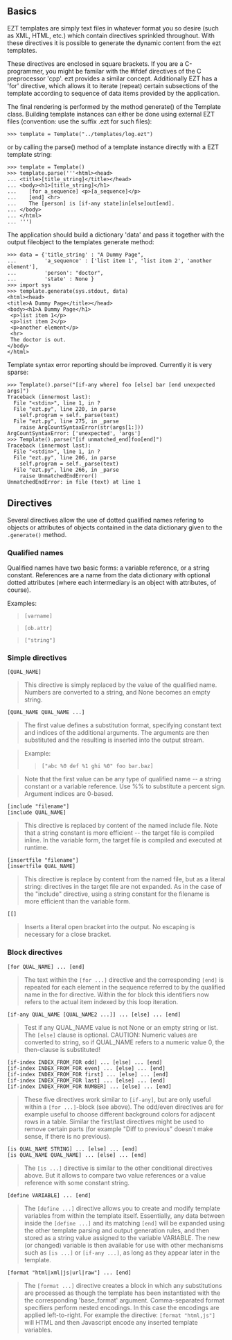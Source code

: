 ## Basics ##

EZT templates are simply text files in whatever format you so desire
(such as XML, HTML, etc.) which contain directives sprinkled
throughout.  With these directives it is possible to generate the
dynamic content from the ezt templates.

These directives are enclosed in square brackets.  If you are a
C-programmer, you might be familar with the #ifdef directives of the C
preprocessor 'cpp'.  ezt provides a similar concept.  Additionally EZT
has a 'for' directive, which allows it to iterate (repeat) certain
subsections of the template according to sequence of data items
provided by the application.

The final rendering is performed by the method generate() of the Template
class.  Building template instances can either be done using external
EZT files (convention: use the suffix .ezt for such files):

```
>>> template = Template("../templates/log.ezt")
```

or by calling the parse() method of a template instance directly with
a EZT template string:

```
>>> template = Template()
>>> template.parse('''<html><head>
... <title>[title_string]</title></head>
... <body><h1>[title_string]</h1>
...    [for a_sequence] <p>[a_sequence]</p>
...    [end] <hr>
...    The [person] is [if-any state]in[else]out[end].
... </body>
... </html>
... ''')
```

The application should build a dictionary 'data' and pass it together
with the output fileobject to the templates generate method:

```
>>> data = {'title_string' : "A Dummy Page",
...         'a_sequence' : ['list item 1', 'list item 2', 'another element'],
...         'person': "doctor",
...         'state' : None }
>>> import sys
>>> template.generate(sys.stdout, data)
<html><head>
<title>A Dummy Page</title></head>
<body><h1>A Dummy Page</h1>
 <p>list item 1</p>
 <p>list item 2</p>
 <p>another element</p>
 <hr>
 The doctor is out.
</body>
</html>
```

Template syntax error reporting should be improved.  Currently it is
very sparse:

```
>>> Template().parse("[if-any where] foo [else] bar [end unexpected args]")
Traceback (innermost last):
  File "<stdin>", line 1, in ?
  File "ezt.py", line 220, in parse
    self.program = self._parse(text)
  File "ezt.py", line 275, in _parse
    raise ArgCountSyntaxError(str(args[1:]))
ArgCountSyntaxError: ['unexpected', 'args']
>>> Template().parse("[if unmatched_end]foo[end]")
Traceback (innermost last):
  File "<stdin>", line 1, in ?
  File "ezt.py", line 206, in parse
    self.program = self._parse(text)
  File "ezt.py", line 266, in _parse
    raise UnmatchedEndError()
UnmatchedEndError: in file (text) at line 1
```

## Directives ##

Several directives allow the use of dotted qualified names refering to objects
or attributes of objects contained in the data dictionary given to the
`.generate()` method.

### Qualified names ###

Qualified names have two basic forms: a variable reference, or a string
constant. References are a name from the data dictionary with optional
dotted attributes (where each intermediary is an object with attributes,
of course).

Examples:

> `[varname]`

> `[ob.attr]`

> `["string"]`

### Simple directives ###

`[QUAL_NAME]`

> This directive is simply replaced by the value of the qualified name.
> Numbers are converted to a string, and None becomes an empty string.

`[QUAL_NAME QUAL_NAME ...]`

> The first value defines a substitution format, specifying constant
> text and indices of the additional arguments. The arguments are then
> substituted and the resulting is inserted into the output stream.

> Example:
> > `["abc %0 def %1 ghi %0" foo bar.baz]`


> Note that the first value can be any type of qualified name -- a string
> constant or a variable reference. Use %% to substitute a percent sign.
> Argument indices are 0-based.

`[include "filename"]`<br />
`[include QUAL_NAME]`

> This directive is replaced by content of the named include file. Note
> that a string constant is more efficient -- the target file is compiled
> inline. In the variable form, the target file is compiled and executed
> at runtime.

`[insertfile "filename"]`<br />
`[insertfile QUAL_NAME]`

> This directive is replace by content from the named file, but as a
> literal string: directives in the target file are not expanded.  As
> in the case of the "include" directive, using a string constant for
> the filename is more efficient than the variable form.

`[[]`

> Inserts a literal open bracket into the output. No escaping is necessary for a close bracket.

### Block directives ###

`[for QUAL_NAME] ... [end]`

> The text within the `[for ...]` directive and the corresponding `[end]`
> is repeated for each element in the sequence referred to by the
> qualified name in the for directive.  Within the for block this
> identifiers now refers to the actual item indexed by this loop
> iteration.

`[if-any QUAL_NAME [QUAL_NAME2 ...]] ... [else] ... [end]`

> Test if any QUAL\_NAME value is not None or an empty string or list.
> The `[else]` clause is optional.  CAUTION: Numeric values are
> converted to string, so if QUAL\_NAME refers to a numeric value 0,
> the then-clause is substituted!

`[if-index INDEX_FROM_FOR odd] ... [else] ... [end]`<br />
`[if-index INDEX_FROM_FOR even] ... [else] ... [end]`<br />
`[if-index INDEX_FROM_FOR first] ... [else] ... [end]`<br />
`[if-index INDEX_FROM_FOR last] ... [else] ... [end]`<br />
`[if-index INDEX_FROM_FOR NUMBER] ... [else] ... [end]`

> These five directives work similar to `[if-any]`, but are only useful
> within a `[for ...]`-block (see above).  The odd/even directives are
> for example useful to choose different background colors for
> adjacent rows in a table.  Similar the first/last directives might
> be used to remove certain parts (for example "Diff to previous"
> doesn't make sense, if there is no previous).

`[is QUAL_NAME STRING] ... [else] ... [end]`<br />
`[is QUAL_NAME QUAL_NAME] ... [else] ... [end]`

> The `[is ...]` directive is similar to the other conditional
> directives above.  But it allows to compare two value references or
> a value reference with some constant string.

`[define VARIABLE] ... [end]`

> The `[define ...]` directive allows you to create and modify template
> variables from within the template itself.  Essentially, any data
> between inside the `[define ...]` and its matching `[end]` will be
> expanded using the other template parsing and output generation
> rules, and then stored as a string value assigned to the variable
> VARIABLE.  The new (or changed) variable is then available for use
> with other mechanisms such as `[is ...]` or `[if-any ...]`, as long as
> they appear later in the template.

`[format "html|xml|js|url|raw"] ... [end]`

> The `[format ...]` directive creates a block in which any substitutions
> are processed as though the template has been instantiated with the
> the corresponding 'base\_format' argument. Comma-separated format
> specifiers perform nested encodings. In this case the encodings are
> applied left-to-right.  For example the directive: `[format "html,js"]`
> will HTML and then Javascript encode any inserted template variables.
